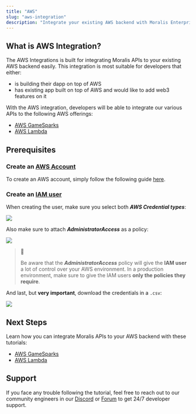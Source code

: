 ```yaml
---
title: "AWS"
slug: "aws-integration"
description: "Integrate your existing AWS backend with Moralis Enterprise-Grade Web3 APIs to build highly-performant and scalable dapps. You have options to integrate with several AWS offerings:\n- AWS GameSparks\n- AWS Lambda"
---
```

## What is AWS Integration?

The AWS Integrations is built for integrating Moralis APIs to your existing AWS backend easily. This integration is most suitable for developers that either:

- is building their dapp on top of AWS
- has existing app built on top of AWS and would like to add web3 features on it

With the AWS integration, developers will be able to integrate our various APIs to the following AWS offerings:

- [AWS GameSparks](https://docs.moralis.io/docs/aws-gamesparks-integration-with-unity)
- [AWS Lambda](https://docs.moralis.io/docs/using-aws-lambda)

## Prerequisites

### Create an [AWS Account](https://docs.aws.amazon.com/accounts/latest/reference/manage-acct-creating.html)

To create an AWS account, simply follow the following guide [here](https://docs.aws.amazon.com/accounts/latest/reference/manage-acct-creating.html).

### Create an [IAM user](https://docs.aws.amazon.com/IAM/latest/UserGuide/id_users_create.html#id_users_create_console)

When creating the user, make sure you select both **_AWS Credential types_**:

![](/img/content/c817a0e-image.png)

Also make sure to attach **_AdministratorAccess_** as a policy:

![](/img/content/34621f7-image.png)



> 🚧 
> 
> Be aware that the **_AdministratorAccess_** policy will give the **IAM user** a lot of control over your AWS environment. In a production environment, make sure to give the IAM users **only the policies they require**.

And last, but **very important**, download the credentials in a `.csv`:

![](/img/content/2f88fdb-image.png)

## Next Steps

Learn how you can integrate Moralis APIs to your AWS backend with these tutorials:

- [AWS GameSparks](https://docs.moralis.io/docs/aws-gamesparks-integration-with-unity)
- [AWS Lambda](https://docs.moralis.io/docs/using-aws-lambda)

## Support

If you face any trouble following the tutorial, feel free to reach out to our community engineers in our [Discord](https://moralis.io/discord) or [Forum](https://forum.moralis.io/) to get 24/7 developer support.